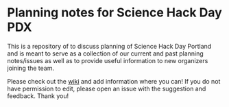 # Planning notes for Science Hack Day PDX

This is a repository of to discuss planning of Science Hack Day Portland and is meant to serve as a collection of our current and past planning notes/issues as well as to provide useful information to new organizers joining the team.  

Please check out the [wiki](https://github.com/ScienceHackDayPDX/planning-notes/wiki) and add information where you can! If you do not have permission to edit, please open an issue with the suggestion and feedback. Thank you!
